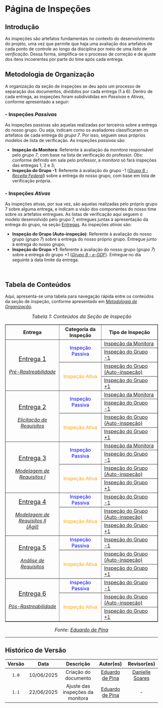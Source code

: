# Página de Inspeções

## Introdução

As inspeções são artefatos fundamentais no contexto do desenvolvimento do projeto, uma vez que permite que haja uma avaliação dos artefatos de cada ponto de controle ao longo da disciplina por meio de uma *lista de verificação*. Dessa forma, simplifica-se o processo de correção e de ajuste dos itens incoerentes por parte do time após cada entrega.

<a href=""></a>

## Metodologia de Organização

A organização da seção de inspeções se deu após um processo de separação dos documentos, divididos por cada entrega (1 a 6). Dentro de cada entrega, as inspeções foram subdivididas em *Passivas* e *Ativas*, conforme apresentado a seguir:

### - Inspeções *Passivas*

As inspeções passivas são aquelas realizadas por terceiros sobre a entrega do nosso grupo. Ou seja, indicam como os avaliadores classificaram os artefatos de cada entrega do *grupo 7*. Por isso, seguem seus próprios modelos de lista de verificação. As inspeções *passivas* são:

- **Inspeção da Monitora**: Referente à avaliação da *monitora* responsável pelo *grupo 7*, com base na lista de verificação do professor. *Obs:* conforme definido em sala pelo professor, a *monitora* só fará inspeções das entregas 1, 2 e 3;
- **Inspeção do Grupo -1**: Referente à avaliação do grupo -1 ([*Grupo 6 - Receita Federal*](https://github.com/Requisitos-de-Software/2025.1-ReceitaFederal)) sobre a entrega do nosso grupo, com base em lista de verificação própria.

### - Inspeções *Ativas*

As inspeções ativas, por sua vez, são aquelas realizadas pelo próprio grupo 7 sobre alguma entrega, e indicam a visão dos componentes do nosso time sobre os artefatos entregues. As listas de verificação aqui seguem o modelo desenvolvido pelo grupo 7, entregues juntas à apresentação da entrega do grupo, na seção [Entregas](https://requisitos-de-software.github.io/2025.1-FGTS/Entregas/Entrega-1/). As inspeções *ativas* são:

- **Inspeção do Grupo (Auto-inspeção)**: Referente à avaliação do nosso grupo (*grupo 7*) sobre a entrega do nosso próprio grupo. Entregue junto à entrega do nosso grupo;
- **Inspeção do Grupo +1**: Referente à avaliação do nosso grupo (*grupo 7*) sobre a entrega do grupo +1 ([*Grupo 8 - e-GDF*](https://github.com/Requisitos-de-Software/2025.1-e-GDF)). Entregue no dia seguinte à data limite da entrega.

<br>

## Tabela de Conteúdos

Aqui, apresenta-se uma tabela para navegação rápida entre os conteúdos da seção de inspeção, conforme apresentado em [*Metodologia de Organização*](#metodologia-de-organização).

<font size="3"><p style="text-align: center"><i>Tabela 1: Conteúdos da Seção de Inspeção</i></p></font>

<center>
<table border="1" cellspacing="0" cellpadding="4">
  <thead>
    <tr>
      <th style="text-align: center;">Entrega</th>
      <th style="text-align: center;">Categoria da Inspeção</th>
      <th>Tipo de Inspeção</th>
    </tr>
  </thead>
  <tbody>
    <tr>
      <td rowspan="4", style="text-align: center; vertical-align: middle;">
        <a href="https://requisitos-de-software.github.io/2025.1-FGTS/Entregas/Entrega-1/">
          <span style="font-size: 20px;">Entrega 1</span>
        </a>
        <br><br>
        <a href="https://requisitos-de-software.github.io/2025.1-FGTS/Pre-Rastreabilidade/Rich-Picture/">
          <i>Pré-Rastreabilidade</i>
        </a>
      </td>
      <td rowspan="2", style="text-align: center; vertical-align: middle;">
        <span style="color: blue;">Inspeção Passiva</span>
      </td>
      <td>
        <a href="https://requisitos-de-software.github.io/2025.1-FGTS/Inspecao/Entrega-1/Monitora/">Inspeção da Monitora</a>
      </td>
    </tr>
    <tr>
      <td>
        <a href="https://requisitos-de-software.github.io/2025.1-FGTS/Inspecao/Entrega-1/Grupo-menos-1/">Inspeção do Grupo -1</a>
      </td>
    </tr>
    <tr>
      <td rowspan="2", style="text-align: center; vertical-align: middle;"><span style="color: orange;">Inspeção Ativa</span></td>
      <td>
        <a href="https://requisitos-de-software.github.io/2025.1-FGTS/Inspecao/Entrega-1/Grupo/">Inspeção do Grupo (Auto-inspeção)</a>
      </td>
    </tr>
    <tr>
      <td>
        <a href="https://requisitos-de-software.github.io/2025.1-FGTS/Inspecao/Entrega-1/Grupo-mais-1/">Inspeção do Grupo +1</a>
      </td>
    </tr>
    <tr>
      <td rowspan="4", style="text-align: center; vertical-align: middle;">
        <a href="https://requisitos-de-software.github.io/2025.1-FGTS/Entregas/Entrega-2/">
          <span style="font-size: 20px;">Entrega 2</span>
        </a>
        <br><br>
        <a href="https://requisitos-de-software.github.io/2025.1-FGTS/Elicitacao/Perfil-de-Usuario/">
          <i>Elicitação de Requisitos</i>
        </a>
      </td>
      <td rowspan="2", style="text-align: center; vertical-align: middle;">
        <span style="color: blue;">Inspeção Passiva</span>
      </td>
      <td>
        <a href="https://requisitos-de-software.github.io/2025.1-FGTS/Inspecao/Entrega-2/Monitora/">Inspeção da Monitora</a>
      </td>
    </tr>
    <tr>
      <td>
        <a href="https://requisitos-de-software.github.io/2025.1-FGTS/Inspecao/Entrega-2/Grupo-menos-1/">Inspeção do Grupo -1</a>
      </td>
    </tr>
    <tr>
      <td rowspan="2", style="text-align: center; vertical-align: middle;"><span style="color: orange;">Inspeção Ativa</span></td>
      <td>
        <a href="https://requisitos-de-software.github.io/2025.1-FGTS/Inspecao/Entrega-2/Grupo/">Inspeção do Grupo (Auto-inspeção)</a>
      </td>
    </tr>
    <tr>
      <td>
        <a href="https://requisitos-de-software.github.io/2025.1-FGTS/Inspecao/Entrega-2/Grupo-mais-1/">Inspeção do Grupo +1</a>
      </td>
    </tr>
    <tr>
      <td rowspan="4", style="text-align: center; vertical-align: middle;">
        <a href="https://requisitos-de-software.github.io/2025.1-FGTS/Entregas/Entrega-3/">
          <span style="font-size: 20px;">Entrega 3</span>
        </a>
        <br><br>
        <a href="https://requisitos-de-software.github.io/2025.1-FGTS/Modelagem-I/Diagrama/">
          <i>Modelagem de Requisitos I</i>
        </a>
      </td>
      <td rowspan="2", style="text-align: center; vertical-align: middle;">
        <span style="color: blue;">Inspeção Passiva</span>
      </td>
      <td>
        <a href="https://requisitos-de-software.github.io/2025.1-FGTS/Inspecao/Entrega-3/Monitora/">Inspeção da Monitora</a>
      </td>
    </tr>
    <tr>
      <td>
        <a href="https://requisitos-de-software.github.io/2025.1-FGTS/Inspecao/Entrega-3/Grupo-menos-1/">Inspeção do Grupo -1</a>
      </td>
    </tr>
    <tr>
      <td rowspan="2", style="text-align: center; vertical-align: middle;"><span style="color: orange;">Inspeção Ativa</span></td>
      <td>
        <a href="https://requisitos-de-software.github.io/2025.1-FGTS/Inspecao/Entrega-3/Grupo/">Inspeção do Grupo (Auto-inspeção)</a>
      </td>
    </tr>
    <tr>
      <td>
        <a href="https://requisitos-de-software.github.io/2025.1-FGTS/Inspecao/Entrega-3/Grupo-mais-1/">Inspeção do Grupo +1</a>
      </td>
    </tr>
    <tr>
      <td rowspan="3", style="text-align: center; vertical-align: middle;">
        <a href="https://requisitos-de-software.github.io/2025.1-FGTS/Entregas/Entrega-4/">
          <span style="font-size: 20px;">Entrega 4</span>
        </a>
        <br><br>
        <a href="https://requisitos-de-software.github.io/2025.1-FGTS/Modelagem-II/NFR-Framework/">
          <i>Modelagem de Requisitos II<br>(Ágil)</i>
        </a>
      </td>
      <td rowspan="1", style="text-align: center; vertical-align: middle;">
        <span style="color: blue;">Inspeção Passiva</span>
      </td>
      <td>
        <a href="https://requisitos-de-software.github.io/2025.1-FGTS/Inspecao/Entrega-4/Grupo-menos-1/">Inspeção do Grupo -1</a>
      </td>
    </tr>
    <tr>
      <td rowspan="2", style="text-align: center; vertical-align: middle;"><span style="color: orange;">Inspeção Ativa</span></td>
      <td>
        <a href="https://requisitos-de-software.github.io/2025.1-FGTS/Inspecao/Entrega-4/Grupo/">Inspeção do Grupo (Auto-inspeção)</a>
      </td>
    </tr>
    <tr>
      <td>
        <a href="https://requisitos-de-software.github.io/2025.1-FGTS/Inspecao/Entrega-4/Grupo-mais-1/">Inspeção do Grupo +1</a>
      </td>
    </tr>
    <tr>
      <td rowspan="3", style="text-align: center; vertical-align: middle;">
        <a href="https://requisitos-de-software.github.io/2025.1-FGTS/Entregas/Entrega-5/">
          <span style="font-size: 20px;">Entrega 5</span>
        </a>
        <br><br>
        <a href="">
          <i>Análise de Requisitos</i>
        </a>
      </td>
      <td rowspan="1", style="text-align: center; vertical-align: middle;">
        <span style="color: blue;">Inspeção Passiva</span>
      </td>
      <td>
        <a href="https://requisitos-de-software.github.io/2025.1-FGTS/Inspecao/Entrega-5/Grupo-menos-1/">Inspeção do Grupo -1</a>
      </td>
    </tr>
    <tr>
      <td rowspan="2", style="text-align: center; vertical-align: middle;"><span style="color: orange;">Inspeção Ativa</span></td>
      <td>
        <a href="https://requisitos-de-software.github.io/2025.1-FGTS/Inspecao/Entrega-5/Grupo/">Inspeção do Grupo (Auto-inspeção)</a>
      </td>
    </tr>
    <tr>
      <td>
        <a href="https://requisitos-de-software.github.io/2025.1-FGTS/Inspecao/Entrega-5/Grupo-mais-1/">Inspeção do Grupo +1</a>
      </td>
    </tr>
    <tr>
      <td rowspan="3", style="text-align: center; vertical-align: middle;">
        <a href="https://requisitos-de-software.github.io/2025.1-FGTS/Entregas/Entrega-6/">
          <span style="font-size: 20px;">Entrega 6</span>
        </a>
        <br><br>
        <a href="https://requisitos-de-software.github.io/2025.1-FGTS/Pos-Rastreabilidade/Elos-Forward-From/">
          <i>Pós-Rastreabilidade</i>
        </a>
      </td>
      <td rowspan="1", style="text-align: center; vertical-align: middle;">
        <span style="color: blue;">Inspeção Passiva</span>
      </td>
      <td>
        <a href="https://requisitos-de-software.github.io/2025.1-FGTS/Inspecao/Entrega-6/Grupo-menos-1/">Inspeção do Grupo -1</a>
      </td>
    </tr>
    <tr>
      <td rowspan="2", style="text-align: center; vertical-align: middle;"><span style="color: orange;">Inspeção Ativa</span></td>
      <td>
        <a href="https://requisitos-de-software.github.io/2025.1-FGTS/Inspecao/Entrega-6/Grupo/">Inspeção do Grupo (Auto-inspeção)</a>
      </td>
    </tr>
    <tr>
      <td>
        <a href="https://requisitos-de-software.github.io/2025.1-FGTS/Inspecao/Entrega-6/Grupo-mais-1/">Inspeção do Grupo +1</a>
      </td>
    </tr>
  </tbody>
</table>
</center>

<font size="3"><p style="text-align: center"><i>Fonte: [Eduardo de Pina](https://github.com/eduardodpms)</i></p></font>

---

## Histórico de Versão

| Versão | Data | Descrição | Autor(es) | Revisor(es) |
| :-: | :-: | :-: | :-: | :-: |
| `1.0` | 10/06/2025 | Criação do documento | [Eduardo de Pina](https://github.com/eduardodpms) | [Danielle Soares](https://github.com/danielle-soaress) |
| `1.1` | 22/06/2025 | Ajuste das inspeções da monitora | [Eduardo de Pina](https://github.com/eduardodpms) | - |